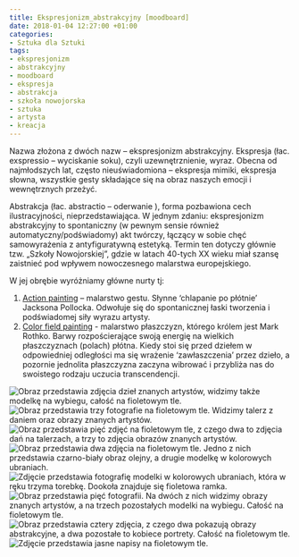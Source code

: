 ```yaml
---
title: Ekspresjonizm_abstrakcyjny [moodboard]
date: 2018-01-04 12:27:00 +01:00
categories:
- Sztuka dla Sztuki
tags:
- ekspresjonizm
- abstrakcyjny
- moodboard
- ekspresja
- abstrakcja
- szkoła nowojorska
- sztuka
- artysta
- kreacja
---
```


Nazwa złożona z dwóch nazw – ekspresjonizm abstrakcyjny. Ekspresja (łac. exspressio – wyciskanie soku), czyli uzewnętrznienie, wyraz. Obecna od najmłodszych lat, często nieuświadomiona – ekspresja mimiki, ekspresja słowna, wszystkie gesty składające się na obraz naszych emocji i wewnętrznych przeżyć.

Abstrakcja (łac. abstractio – oderwanie ), forma pozbawiona cech ilustracyjności, nieprzedstawiająca. W jednym zdaniu: ekspresjonizm abstrakcyjny to spontaniczny (w pewnym sensie również automatyczny/podświadomy) akt twórczy, łączący w sobie chęć samowyrażenia z antyfiguratywną estetyką. Termin ten dotyczy głównie tzw. „Szkoły Nowojorskiej”, gdzie w latach 40-tych XX wieku miał szansę zaistnieć pod wpływem nowoczesnego malarstwa europejskiego.

W jej obrębie wyróżniamy główne nurty tj:

1. [Action painting](http://sztukauniwersalna.pl/2017-11-09-action-painting-moodboard) – malarstwo gestu. Słynne ‘chlapanie po płótnie’ Jacksona Pollocka. Odwołuje się do spontanicznej łaski tworzenia i podświadomej siły wyrazu artysty.<br/>
2. [Color field painting](https://pl.wikipedia.org/wiki/Color_field_painting) - malarstwo płaszczyzn, którego królem jest Mark Rothko. Barwy rozpościerające swoją energię na wielkich płaszczyznach (polach) płótna. Kiedy stoi się przed dziełem w odpowiedniej odległości ma się wrażenie ‘zawłaszczenia’ przez dzieło, a pozornie jednolita płaszczyzna zaczyna wibrować i przybliża nas do swoistego rodzaju uczucia transcendencji.

![Obraz przedstawia zdjęcia dzieł znanych artystów, widzimy także modelkę na wybiegu, całość na fioletowym tle.](https://assets0.ello.co/uploads/asset/attachment/6832049/ello-optimized-5f9bd386.jpg)
![Obraz przedstawia trzy fotografie na fioletowym tle. Widzimy talerz z daniem oraz obrazy znanych artystów.](https://assets1.ello.co/uploads/asset/attachment/6832050/ello-optimized-43ae6d90.jpg)
![Obraz przedstawia pięć zdjęć na fioletowym tle, z czego dwa to zdjęcia dań na talerzach, a trzy to zdjęcia obrazów znanych artystów.](https://assets0.ello.co/uploads/asset/attachment/6832051/ello-optimized-26df2553.jpg)
![Obraz przedstawia dwa zdjęcia na fioletowym tle. Jedno z nich przedstawia czarno-biały obraz olejny, a drugie modelkę w kolorowych ubraniach.](https://assets0.ello.co/uploads/asset/attachment/6832054/ello-optimized-60b1e3cc.jpg)
![Zdjęcie przedstawia fotografię modelki w kolorowych ubraniach, która w ręku trzyma torebkę. Dookoła znajduje się fioletowa ramka.](https://assets0.ello.co/uploads/asset/attachment/6832055/ello-optimized-e70d1a99.jpg)
![Obraz przedstawia pięć fotografii. Na dwóch z nich widzimy obrazy znanych artystów, a na trzech pozostałych modelki na wybiegu. Całość na fioletowym tle.](https://assets3.ello.co/uploads/asset/attachment/6832059/ello-optimized-ca60c562.jpg)
![Obraz przedstawia cztery zdjęcia, z czego dwa pokazują obrazy abstrakcyjne, a dwa pozostałe to kobiece portrety. Całość na fioletowym tle.](https://assets0.ello.co/uploads/asset/attachment/6832060/ello-optimized-1a5b7620.jpg)
![Zdjęcie przedstawia jasne napisy na fioletowym tle.](https://assets1.ello.co/uploads/asset/attachment/6832061/ello-optimized-806e0255.jpg)

